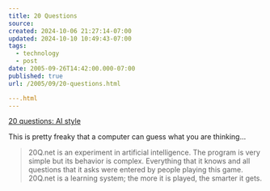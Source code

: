 ```yaml
---
title: 20 Questions
source: 
created: 2024-10-06 21:27:14-07:00
updated: 2024-10-10 10:49:43-07:00
tags:
  - technology
  - post
date: 2005-09-26T14:42:00.000-07:00
published: true
url: /2005/09/20-questions.html

---.html
---
```



[20 questions: AI style](http://www.20q.net/)  
  
This is pretty freaky that a computer can guess what you are thinking...  
  

>   
> 20Q.net is an experiment in artificial intelligence. The program is very simple but its behavior is complex. Everything that it knows and all questions that it asks were entered by people playing this game. 20Q.net is a learning system; the more it is played, the smarter it gets.